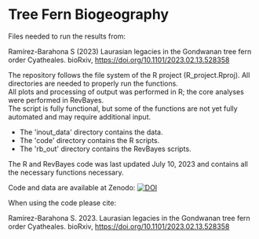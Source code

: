 # Tree Fern Biogeography

Files needed to run the results from:

Ramírez-Barahona S (2023) Laurasian legacies in the Gondwanan tree fern order Cyatheales. bioRxiv, https://doi.org/10.1101/2023.02.13.528358

The repository follows the file system of the R project (R_project.Rproj). All directories are needed to properly run the functions.  
All plots and processing of output was performed in R; the core analyses were performed in RevBayes.  
The script is fully functional, but some of the functions are not yet fully automated and may require additional input.

- The 'inout_data' directory contains the data.  
- The 'code' directory contains the R scripts.  
- The 'rb_out' directory contains the RevBayes scripts.  

The R and RevBayes code was last updated July 10, 2023 and contains all the necessary functions necessary.

Code and data are available at Zenodo: [![DOI](https://zenodo.org/badge/8239494.svg)](https://zenodo.org/badge/latestdoi/8239494)


When using the code please cite:

Ramírez-Barahona S. 2023. Laurasian legacies in the Gondwanan tree fern order Cyatheales. bioRxiv, https://doi.org/10.1101/2023.02.13.528358
